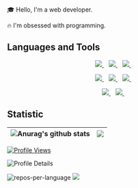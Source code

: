 🎓 Hello, I'm a web developer.

🔥 I'm obsessed with programming.

## Languages and Tools

<p align='center'>
  <a href="#">
    <img src="https://img.shields.io/badge/HTML-d5d5d5?style=for-the-badge&logo=HTML5" />
  </a>&nbsp;&nbsp;
  <a href="#">
    <img src="https://img.shields.io/badge/CSS-d5d5d5?style=for-the-badge&logo=CSS3" />
  </a>&nbsp;&nbsp; 
   <a href="#">
    <img src="https://img.shields.io/badge/SASS-d5d5d5?style=for-the-badge&logo=sass" />
  </a>&nbsp;&nbsp;  
</p>
<p align='center'>
  <a href="#">
    <img src="https://img.shields.io/badge/JavaScript-d5d5d5?style=for-the-badge&logo=JavaScript" />
  </a>&nbsp;&nbsp;
  <a href="#">
    <img src="https://img.shields.io/badge/React-d5d5d5?style=for-the-badge&logo=React" />
  </a>&nbsp;&nbsp; 
   <a href="#">
    <img src="https://img.shields.io/badge/Redux-d5d5d5?style=for-the-badge&logo=Redux" />
  </a>&nbsp;&nbsp;  
</p>
<p align='center'>
  <a href="#">
    <img src="https://img.shields.io/badge/GIT-d5d5d5?style=for-the-badge&logo=git" />
  </a>&nbsp;&nbsp;
  <a href="#">
    <img src="https://img.shields.io/badge/FireBase-d5d5d5?style=for-the-badge&logo=firebase" />
  </a>&nbsp;&nbsp;    
</p>

## Statistic

| <img align="center" src="https://github-readme-stats.vercel.app/api?username=gray-starling&count_private=true&show_icons=true&theme=buefy&hide_border=true" alt="Anurag's github stats" /> | <img align="center" src="https://github-readme-stats.vercel.app/api/top-langs/?username=gray-starling&layout=compact&theme=buefy&hide_border=true" /> |
| ------------------------------------------------------------------------------------------------------------------------------------------------------------------------------------------ | ----------------------------------------------------------------------------------------------------------------------------------------------------- |

[![Profile Views](https://visitcount.itsvg.in/api?id=iampawan&icon=0&color=1)](https://visitcount.itsvg.in)

![Profile Details](http://github-profile-summary-cards.vercel.app/api/cards/profile-details?username=gray-starling&theme=github_dark)

![repos-per-language](http://github-profile-summary-cards.vercel.app/api/cards/repos-per-language?username=gray-starling&theme=github_dark) ![](http://github-profile-summary-cards.vercel.app/api/cards/productive-time?username=AayushK47&theme=github_dark&utcOffset=5)

